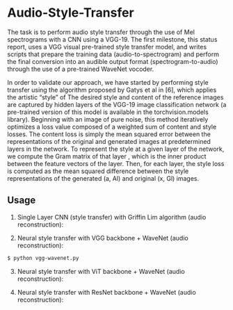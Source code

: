 # Audio-Style-Transfer

  The task is to perform audio style transfer through the use of Mel spectrograms with a CNN using a VGG-19. The first milestone, this status report, uses a VGG visual pre-trained style transfer model, and writes scripts that prepare the training data (audio-to-spectrogram) and perform the final conversion into an audible output format (spectrogram-to-audio) through the use of a pre-trained WaveNet vocoder.

  In order to validate our approach, we have started by performing style transfer using the algorithm proposed by Gatys et al in [6], which applies the artistic “style” of The desired style and content of the reference images are captured by hidden layers of the VGG-19 image classification network (a pre-trained version of this model is available in the torchvision.models library). Beginning with an image of pure noise, this method iteratively optimizes a loss value composed of a weighted sum of content and style losses. The content loss is simply the mean squared error between the representations of the original and generated images at predetermined layers in the network. To represent the style at a given layer of the network, we compute the Gram matrix of that layer , which is the inner product between the feature vectors of the layer. Then, for each layer, the style loss is computed as the mean squared difference between the style representations of the generated (a, Al) and original (x, Gl) images.

## Usage 
1. Single Layer CNN (style transfer) with Griffin Lim algorithm (audio reconstruction):

2. Neural style transfer with VGG backbone + WaveNet (audio reconstruction):

```bash
$ python vgg-wavenet.py
```

3. Neural style transfer with ViT backbone + WaveNet (audio reconstruction):

4. Neural style transfer with ResNet backbone + WaveNet (audio reconstruction):